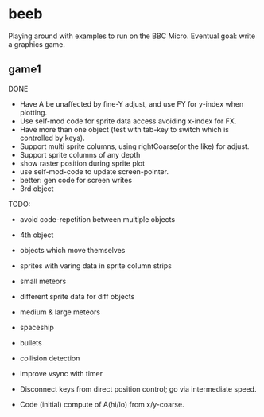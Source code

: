 # beeb

Playing around with examples to run on the BBC Micro.
Eventual goal: write a graphics game.

## game1

DONE
- Have A be unaffected by fine-Y adjust, and use FY for y-index when plotting.
- Use self-mod code for sprite data access avoiding x-index for FX.
- Have more than one object (test with tab-key to switch which is controlled by keys).
- Support multi sprite columns, using rightCoarse(or the like) for adjust.
- Support sprite columns of any depth
- show raster position during sprite plot
- use self-mod-code to update screen-pointer.
- better: gen code for screen writes
- 3rd object

TODO:
- avoid code-repetition between multiple objects
- 4th object
- objects which move themselves
- sprites with varing data in sprite column strips
- small meteors
- different sprite data for diff objects
- medium & large meteors
- spaceship
- bullets
- collision detection

- improve vsync with timer
- Disconnect keys from direct position control; go via intermediate speed.
- Code (initial) compute of A(hi/lo) from x/y-coarse.
